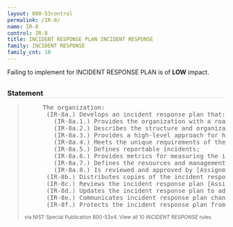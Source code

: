 ```yaml
---
layout: 800-53control
permalink: /IR-8/
name: IR-8
control: IR-8
title: INCIDENT RESPONSE PLAN INCIDENT RESPONSE
family: INCIDENT RESPONSE
family_cnt: 10
---
```

<p class="text-info">Failing to implement for INCIDENT RESPONSE PLAN is of <b>LOW</b> impact.</p>

<h3 style="border-bottom:1px solid #ddd;margin:30px 0 8px 0;">Statement</h3>
<blockquote>
<pre>     The organization: 
      (IR-8a.) Develops an incident response plan that: 
        (IR-8a.1.) Provides the organization with a roadmap for implementing its incident response capability; 
        (IR-8a.2.) Describes the structure and organization of the incident response capability; 
        (IR-8a.3.) Provides a high-level approach for how the incident response capability fits into the overall organization; 
        (IR-8a.4.) Meets the unique requirements of the organization, which relate to mission, size, structure, and functions; 
        (IR-8a.5.) Defines reportable incidents; 
        (IR-8a.6.) Provides metrics for measuring the incident response capability within the organization; 
        (IR-8a.7.) Defines the resources and management support needed to effectively maintain and mature an incident response capability; and 
        (IR-8a.8.) Is reviewed and approved by [Assignment: organization-defined personnel or roles]; 
      (IR-8b.) Distributes copies of the incident response plan to [Assignment: organization-defined incident response personnel (identified by name and/or by role) and organizational elements]; 
      (IR-8c.) Reviews the incident response plan [Assignment: organization-defined frequency]; 
      (IR-8d.) Updates the incident response plan to address system/organizational changes or problems encountered during plan implementation, execution, or testing; 
      (IR-8e.) Communicates incident response plan changes to [Assignment: organization-defined incident response personnel (identified by name and/or by role) and organizational elements]; and 
      (IR-8f.) Protects the incident response plan from unauthorized disclosure and modification. 
</pre>
<p><small>via NIST Special Publication 800-53v4. View all 10 <i>INCIDENT RESPONSE</i> rules. <a href="/cce/ssg/group/$Group_id"><span class="glyphicon glyphicon-link"></span></a> </small></p>
</blockquote>

